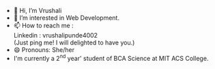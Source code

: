 - 👋 Hi, I’m Vrushali
- 👀 I’m interested in Web Development.
- 📫 How to reach me :
  <br> Linkedin : vrushalipunde4002
  <br>(Just ping me! I will delighted to have you.)
- 😄 Pronouns: She/her
- I'm currently a 2<sup>nd</sup> year' student of BCA Science at MIT ACS College. 


<!---
vrushalipunde4002/vrushalipunde4002 is a ✨ special ✨ repository because its `README.md` (this file) appears on your GitHub profile.
You can click the Preview link to take a look at your changes.
--->
